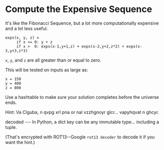 # Compute the Expensive Sequence

It's like the Fibonacci Sequence, but a lot more computationally
expensive and a lot less useful.

```
exps(x, y, z) =
     if x <= 0: y + z
     if x >  0: exps(x-1,y+1,z) + exps(x-2,y+2,z*2) + exps(x-3,y+3,z*3)
```

`x`, `y`, and `z` are all greater than or equal to zero.

This will be tested on inputs as large as:

```
x = 150
y = 400
z = 800
```

Use a hashtable to make sure your solution completes before the universe
ends.

Hint: Va Clguba, n qvpg xrl pna or nal vzzhgnoyr glcr... vapyhqvat n
ghcyr.

decoded --- In Python, a dict key can be any immutable type... including a tuple.

(That's encrypted with ROT13--Google `rot13 decoder` to decode it if you
want the hint.)